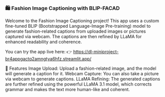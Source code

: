### 🛍️ Fashion Image Captioning with BLIP-FACAD
Welcome to the Fashion Image Captioning project! This app uses a custom fine-tuned BLIP (Bootstrapped Language-Image Pre-training) model to generate fashion-related captions from uploaded images or pictures captured via webcam. The captions are then refined by LLaMA for enhanced readability and coherence.

You can try the app live here:
👉 https://dl-miniproject-br4appgactq2amngtya6hfz.streamlit.app/

🚀 Features
Image Upload: Upload a fashion-related image, and the model will generate a caption for it.
Webcam Capture: You can also take a picture via webcam to generate captions.
LLaMA Refining: The generated captions are further refined using the powerful LLaMA 3.1 model, which corrects grammar and makes the text more human-like and coherent.
